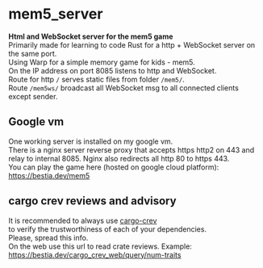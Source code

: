 # mem5_server 

[comment]: # (lmake_readme cargo.toml data start)

[comment]: # (lmake_readme cargo.toml data end)  

**Html and WebSocket server for the mem5 game**  
Primarily made for learning to code Rust for a http + WebSocket server on the same port.  
Using Warp for a simple memory game for kids - mem5.  
On the IP address on port 8085 listens to http and WebSocket.  
Route for http `/` serves static files from folder `/mem5/`.  
Route `/mem5ws/` broadcast all WebSocket msg to all connected clients except sender.  

## Google vm

One working server is installed on my google vm.  
There is a nginx server reverse proxy that accepts https http2 on 443 and relay to internal 8085.
Nginx also redirects all http 80 to https 443.  
You can play the game here (hosted on google cloud platform):  
https://bestia.dev/mem5  

## cargo crev reviews and advisory

It is recommended to always use [cargo-crev](https://github.com/crev-dev/cargo-crev)  
to verify the trustworthiness of each of your dependencies.  
Please, spread this info.  
On the web use this url to read crate reviews. Example:  
<https://bestia.dev/cargo_crev_web/query/num-traits>  
